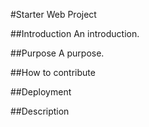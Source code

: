 #Starter Web Project

##Introduction
An introduction.

##Purpose
A purpose.

##How to contribute

##Deployment

##Description
